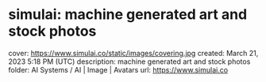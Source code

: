 # simulai: machine generated art and stock photos

cover: https://www.simulai.co/static/images/covering.jpg
created: March 21, 2023 5:18 PM (UTC)
description: machine generated art and stock photos
folder: AI Systems / AI | Image | Avatars
url: https://www.simulai.co